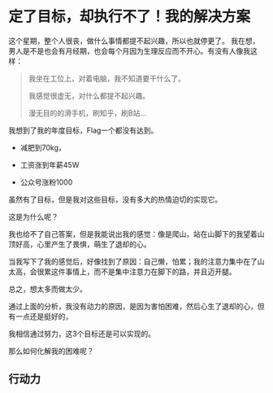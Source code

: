 # 定了目标，却执行不了！我的解决方案



这个星期，整个人很丧，做什么事情都提不起兴趣，所以也就停更了。 我在想，男人是不是也会有月经期，也会每个月因为生理反应而不开心。有没有人像我这样：

> 我坐在工位上，对着电脑，我不知道要干什么了。
>
> 我感觉很虚无，对什么都提不起兴趣。
>
> 漫无目的的滑手机，刷知乎，刷B站...

我想到了我的年度目标，Flag一个都没有达到。

- 减肥到70kg，

- 工资涨到年薪45W

- 公众号涨粉1000

虽然有了目标，但是我对这些目标，没有多大的热情迫切的实现它。

这是为什么呢？

我也给不了自己答案，但是我能说出我的感觉：像是爬山，站在山脚下的我望着山顶好高，心里产生了畏惧，萌生了退却的心。

当我写下了我的感觉后，好像找到了原因：自己懒，怕累；我的注意力集中在了山太高，会很累这件事情上，而不是集中注意力在脚下的路，并且迈开腿。

总之，想太多而做太少。

通过上面的分析，我没有动力的原因，是因为害怕困难，然后心生了退却的心，但有一点还是挺好的，

我相信通过努力，这3个目标还是可以实现的。

那么如何化解我的困难呢？

## 行动力



